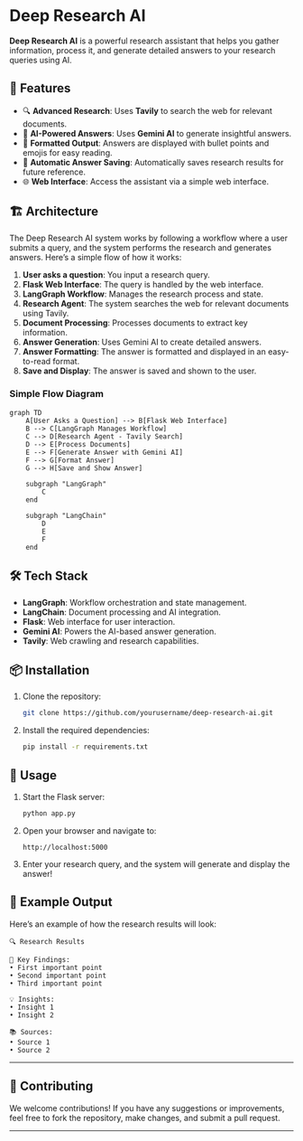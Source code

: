 # Deep Research AI

**Deep Research AI** is a powerful research assistant that helps you gather information, process it, and generate detailed answers to your research queries using AI.

## 🚀 Features

- 🔍 **Advanced Research**: Uses **Tavily** to search the web for relevant documents.
- 🤖 **AI-Powered Answers**: Uses **Gemini AI** to generate insightful answers.
- 📝 **Formatted Output**: Answers are displayed with bullet points and emojis for easy reading.
- 💾 **Automatic Answer Saving**: Automatically saves research results for future reference.
- 🌐 **Web Interface**: Access the assistant via a simple web interface.

## 🏗️ Architecture

The Deep Research AI system works by following a workflow where a user submits a query, and the system performs the research and generates answers. Here’s a simple flow of how it works:

1. **User asks a question**: You input a research query.
2. **Flask Web Interface**: The query is handled by the web interface.
3. **LangGraph Workflow**: Manages the research process and state.
4. **Research Agent**: The system searches the web for relevant documents using Tavily.
5. **Document Processing**: Processes documents to extract key information.
6. **Answer Generation**: Uses Gemini AI to create detailed answers.
7. **Answer Formatting**: The answer is formatted and displayed in an easy-to-read format.
8. **Save and Display**: The answer is saved and shown to the user.

### Simple Flow Diagram
```mermaid
graph TD
    A[User Asks a Question] --> B[Flask Web Interface]
    B --> C[LangGraph Manages Workflow]
    C --> D[Research Agent - Tavily Search]
    D --> E[Process Documents]
    E --> F[Generate Answer with Gemini AI]
    F --> G[Format Answer]
    G --> H[Save and Show Answer]

    subgraph "LangGraph"
        C
    end
    
    subgraph "LangChain"
        D
        E
        F
    end
```

## 🛠️ Tech Stack

- **LangGraph**: Workflow orchestration and state management.
- **LangChain**: Document processing and AI integration.
- **Flask**: Web interface for user interaction.
- **Gemini AI**: Powers the AI-based answer generation.
- **Tavily**: Web crawling and research capabilities.

## 📦 Installation

1. Clone the repository:
   ```bash
   git clone https://github.com/yourusername/deep-research-ai.git
   ```

2. Install the required dependencies:
   ```bash
   pip install -r requirements.txt
   ```

## 🚀 Usage

1. Start the Flask server:
   ```bash
   python app.py
   ```

2. Open your browser and navigate to:
   ```
   http://localhost:5000
   ```

3. Enter your research query, and the system will generate and display the answer!

## 📝 Example Output

Here’s an example of how the research results will look:

```
🔍 Research Results

📌 Key Findings:
• First important point
• Second important point
• Third important point

💡 Insights:
• Insight 1
• Insight 2

📚 Sources:
• Source 1
• Source 2
```

---

## 📢 Contributing

We welcome contributions! If you have any suggestions or improvements, feel free to fork the repository, make changes, and submit a pull request.

---
